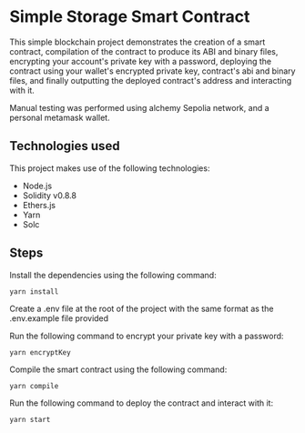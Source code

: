 # Simple Storage Smart Contract

This simple blockchain project demonstrates the creation of a smart contract, compilation of the contract to produce its ABI and binary files, encrypting your account's private key with a password, deploying the contract using your wallet's encrypted private key, contract's abi and binary files, and finally outputting the deployed contract's address and interacting with it.

Manual testing was performed using alchemy Sepolia network, and a personal metamask wallet.

## Technologies used

This project makes use of the following technologies:

- Node.js
- Solidity v0.8.8
- Ethers.js
- Yarn
- Solc

## Steps

Install the dependencies using the following command:

```
yarn install
```

Create a .env file at the root of the project with the same format as the .env.example file provided

Run the following command to encrypt your private key with a password:

```
yarn encryptKey
```

Compile the smart contract using the following command:

```
yarn compile
```

Run the following command to deploy the contract and interact with it:

```
yarn start
```

